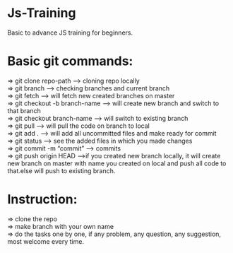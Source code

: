 # Js-Training
Basic to advance JS training for beginners.<br />
# Basic git commands:
=> git clone repo-path  —> cloning repo locally<br />
=> git branch  —> checking branches and current branch<br />
=> git fetch  —> will fetch new created branches on master<br />
=> git checkout -b branch-name  —> will create new branch and switch to that branch<br />
=> git checkout branch-name  —> will switch to existing branch<br />
=> git pull  —> will pull the code on branch to local<br />
=> git add .  —> will add all uncommitted files and make ready for commit<br />
=> git status  —> see the added files in which you made changes<br />
=> git commit -m “commit” —> commits<br />
=> git push origin HEAD  —>if you created new branch locally, it will create new branch on master with name you created on local and push all code to that.else will push to existing branch.<br />
# Instruction:
=> clone the repo<br />
=> make branch with your own name<br />
=> do the tasks one by one, if any problem, any question, any suggestion, most welcome every time. 
